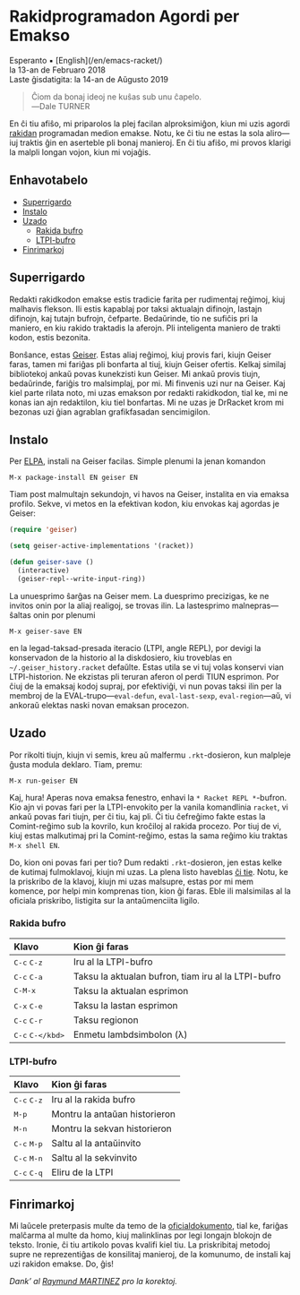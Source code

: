 Rakidprogramadon Agordi per Emakso
==================================

<div class="center">Esperanto ▪ [English](/en/emacs-racket/)</div>
<div class="center">la 13-an de Februaro 2018</div>
<div class="center">Laste ĝisdatigita: la 14-an de Aŭgusto 2019</div>

>Ĉiom da bonaj ideoj ne kuŝas sub unu ĉapelo.<br>
>―Dale TURNER

En ĉi tiu afiŝo, mi priparolos la plej facilan alproksimiĝon, kiun mi uzis agordi
[rakidan](https://racket-lang.org) programadan medion emakse. Notu, ke ĉi tiu ne estas la sola
aliro—iuj traktis ĝin en aserteble pli bonaj manieroj. En ĉi tiu afiŝo, mi provos klarigi la malpli
longan vojon, kiun mi vojaĝis.


<a name="et"></a>Enhavotabelo
-----------------------------

- [Superrigardo](#superrigardo)
- [Instalo](#instalo)
- [Uzado](#uzado)
  + [Rakida bufro](#rakidbufro)
  + [LTPI-bufro](#ltpibufro)
- [Finrimarkoj](#finrimarkoj)


<a name="superrigardo"></a>Superrigardo
---------------------------------------

Redakti rakidkodon emakse estis tradicie farita per rudimentaj reĝimoj, kiuj malhavis
flekson. Ili estis kapablaj por taksi aktualajn difinojn, lastajn difinojn, kaj tutajn bufrojn,
ĉefparte. Bedaŭrinde, tio ne sufiĉis pri la maniero, en kiu rakido traktadis la aferojn. Pli
inteligenta maniero de trakti kodon, estis bezonita.

Bonŝance, estas [Geiser](http://www.nongnu.org/geiser/). Estas aliaj reĝimoj, kiuj provis
fari, kiujn Geiser faras, tamen mi fariĝas pli bonfarta al tiuj, kiujn Geiser ofertis. Kelkaj
similaj bibliotekoj ankaŭ povas kunekzisti kun Geiser. Mi ankaŭ provis tiujn, bedaŭrinde, fariĝis
tro malsimplaj, por mi. Mi finvenis uzi nur na Geiser. Kaj kiel parte rilata noto, mi uzas emakson
por redakti rakidkodon, tial ke, mi ne konas ian ajn redaktilon, kiu tiel bonfartas. Mi ne uzas je
DrRacket krom mi bezonas uzi ĝian agrablan grafikfasadan sencimigilon.


<a name="instalo"></a>Instalo
-----------------------------

Per [ELPA](https://www.emacswiki.org/emacs/ELPA), instali na Geiser facilas. Simple plenumi la jenan
komandon

    M-x package-install EN geiser EN

Tiam post malmultajn sekundojn, vi havos na Geiser, instalita en via emaksa
profilo. Sekve, vi metos en la efektivan kodon, kiu envokas kaj agordas je
Geiser:

```lisp
(require 'geiser)

(setq geiser-active-implementations '(racket))

(defun geiser-save ()
  (interactive)
  (geiser-repl--write-input-ring))
```

La unuesprimo ŝarĝas na Geiser mem. La duesprimo precizigas, ke ne invitos onin por la aliaj
realigoj, se trovas ilin. La lastesprimo malnepras—ŝaltas onin por plenumi

    M-x geiser-save EN

en la legad-taksad-presada iteracio (LTPI, angle REPL), por devigi la konservadon de la historio al
la diskdosiero, kiu troveblas en `~/.geiser_history.racket` defaŭlte. Estas utila se vi tuj volas
konservi vian LTPI-historion. Ne ekzistas pli teruran aferon ol perdi TIUN esprimon. Por ĉiuj de
la emaksaj kodoj supraj, por efektiviĝi, vi nun povas taksi ilin per la membroj de la EVAL-trupo—`eval-defun`, `eval-last-sexp`, `eval-region`—aŭ, vi ankoraŭ elektas naski novan emaksan
procezon.


<a name="uzado"></a>Uzado
-------------------------

Por rikolti tiujn, kiujn vi semis, kreu aŭ malfermu `.rkt`-dosieron, kun malpleje ĝusta modula
deklaro. Tiam, premu:

    M-x run-geiser EN

Kaj, hura! Aperas nova emaksa fenestro, enhavi la `* Racket REPL *`-bufron. Kio ajn vi povas fari
per la LTPI-envokito per la vanila komandlinia `racket`, vi ankaŭ povas fari tiujn, per ĉi tiu, kaj
pli. Ĉi tiu ĉefreĝimo fakte estas la Comint-reĝimo sub la kovrilo, kun kroĉiloj al rakida
procezo. Por tiuj de vi, kiuj estas malkutimaj pri la Comint-reĝimo, estas la sama reĝimo kiu
traktas `M-x shell EN`.

Do, kion oni povas fari per tio? Dum redakti `.rkt`-dosieron, jen estas kelke de kutimaj
fulmoklavoj, kiujn mi uzas. La plena listo haveblas [ĉi tie](http://www.nongnu.org/geiser/geiser_5.html#Cheat-sheet).
Notu, ke la priskribo de la klavoj, kiujn mi uzas malsupre, estas por mi mem komence, por
helpi min komprenas tion, kion ĝi faras. Eble ili malsimilas al la oficiala priskribo, listigita sur
la antaŭmenciita ligilo.


### <a name="rakidbufro"></a>Rakida bufro

| Klavo                         | Kion ĝi faras                                       |
| :---------------------------- | :-------------------------------------------------- |
| <kbd>C-c</kbd> <kbd>C-z</kbd> | Iru al la LTPI-bufro                                |
| <kbd>C-c</kbd> <kbd>C-a</kbd> | Taksu la aktualan bufron, tiam iru al la LTPI-bufro |
| <kbd>C-M-x</kbd>              | Taksu la aktualan esprimon                          |
| <kbd>C-x</kbd> <kbd>C-e</kbd> | Taksu la lastan esprimon                            |
| <kbd>C-c</kbd> <kbd>C-r</kbd> | Taksu regionon                                      |
| <kbd>C-c</kbd> <kbd>C-\</kbd> | Enmetu lambdsimbolon (λ)                            |


### <a name="ltpibufro"></a>LTPI-bufro

| Klavo                         | Kion ĝi faras                  |
| :---------------------------- | :----------------------------- |
| <kbd>C-c</kbd> <kbd>C-z</kbd> | Iru al la rakida bufro         |
| <kbd>M-p</kbd>                | Montru la antaŭan historieron  |
| <kbd>M-n</kbd>                | Montru la sekvan historieron   |
| <kbd>C-c</kbd> <kbd>M-p</kbd> | Saltu al la antaŭinvito        |
| <kbd>C-c</kbd> <kbd>M-n</kbd> | Saltu al la sekvinvito         |
| <kbd>C-c</kbd> <kbd>C-q</kbd> | Eliru de la LTPI               |


<a name="finrimarkoj"></a>Finrimarkoj
-------------------------------------

Mi laŭcele preterpasis multe da temo de la [oficialdokumento](http://www.nongnu.org/geiser/), tial
ke, fariĝas malĉarma al multe da homo, kiuj malinklinas por legi longajn blokojn de
teksto. Ironie, ĉi tiu artikolo povas kvalifi kiel tiu. La priskribitaj metodoj supre ne
reprezentiĝas de konsilitaj manieroj, de la komunumo, de instali kaj uzi rakidon emakse. Do, ĝis!

_Dank’ al [Raymund MARTINEZ](https://zhaqenl.github.io) pro la korektoj._
